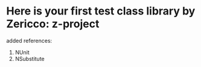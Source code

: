 # Here is your first test class library by Zericco: z-project

added references:

1. NUnit
2. NSubstitute